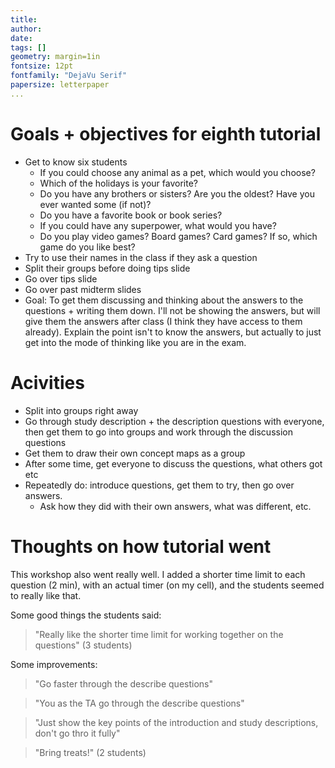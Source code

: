 ```yaml
---  
title:  
author:   
date:   
tags: []  
geometry: margin=1in  
fontsize: 12pt  
fontfamily: "DejaVu Serif"  
papersize: letterpaper  
...  
```


# Goals + objectives for eighth tutorial #
  
* Get to know six students
    * If you could choose any animal as a pet, which would you choose?
    * Which of the holidays is your favorite?
    * Do you have any brothers or sisters? Are you the oldest? Have
      you ever wanted some (if not)?
    * Do you have a favorite book or book series?
    * If you could have any superpower, what would you have?
    * Do you play video games? Board games? Card games? If so, which
      game do you like best?
* Try to use their names in the class if they ask a question
* Split their groups before doing tips slide
* Go over tips slide
* Go over past midterm slides
* Goal: To get them discussing and thinking about the answers to the
  questions + writing them down. I'll not be showing the answers, but
  will give them the answers after class (I think they have access to
  them already).  Explain the point isn't to know the answers, but
  actually to just get into the mode of thinking like you are in the
  exam.

# Acivities #

* Split into groups right away
* Go through study description + the description questions with
  everyone, then get them to go into groups and work through the
  discussion questions
* Get them to draw their own concept maps as a group
* After some time, get everyone to discuss the questions, what others
  got etc
* Repeatedly do: introduce questions, get them to try, then go over answers.
    * Ask how they did with their own answers, what was different,
      etc.

# Thoughts on how tutorial went #

This workshop also went really well. I added a shorter time limit to
each question (2 min), with an actual timer (on my cell), and the
students seemed to really like that.

Some good things the students said:

> "Really like the shorter time limit for working together on the
> questions" (3 students)

Some improvements:

> "Go faster through the describe questions"

> "You as the TA go through the describe questions"

> "Just show the key points of the introduction and study
> descriptions, don't go thro it fully"

> "Bring treats!" (2 students)
